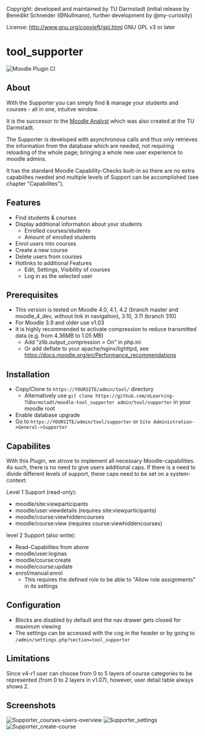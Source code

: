 Copyright: developed and maintained by TU Darmstadt (initial release by Benedikt Schneider (@Nullmann), further development by @my-curiosity)

License: http://www.gnu.org/copyleft/gpl.html GNU GPL v3 or later

# tool_supporter
![Moodle Plugin CI](https://github.com/eLearning-TUDarmstadt/moodle-tool_supporter/actions/workflows/moodle-ci.yml/badge.svg?branch=master)

## About
With the Supporter you can simply find & manage your students and courses - all in one, intuitve window.

It is the successor to the [Moodle Analyst](https://moodle.org/plugins/report_moodleanalyst) which was also created at the TU Darmstadt.

The Supporter is developed with asynchronous calls and thus only retrieves the information from the database which are needed, not requiring reloading of the whole page; bringing a whole new user experience to moodle admins.

It has the standard Moodle Capability-Checks built-in so there are no extra capabilites needed and multiple levels of Support can be accomplished (see chapter "Capabilites").

## Features
* Find students & courses
* Display additional information about your students
  * Enrolled courses/students
  * Amount of enrolled students
* Enrol users into courses
* Create a new course
* Delete users from courses
* Hotlinks to additional Features
  * Edit, Settings, Visibility of courses
  * Log in as the selected user

## Prerequisites
* This version is tested on Moodle 4.0, 4.1, 4.2 (branch master and moodle_4_dev, without link in navigation), 3.10, 3.11 (branch 310)
* For Moodle 3.9 and older use v1.03
* It is highly recommended to activate compression to reduce transmitted data (e.g. from 4.36MB to 1.05 MB)
  * Add "zlib.output_compression = On" in php.ini
  * Or add deflate to your apache/nginx/lighttpd, see https://docs.moodle.org/en/Performance_recommendations

## Installation
* Copy/Clone to `https://YOURSITE/admin/tool/` directory
  * Alternatively use `git clone https://github.com/eLearning-TUDarmstadt/moodle-tool_supporter admin/tool/supporter` in your moodle root
* Enable database upgrade
* Go to `https://YOURSITE/admin/tool/supporter` or `Site Administration->General->Supporter`

## Capabilites
With this Plugin, we strove to implement all necessary Moodle-capabilities. As such, there is no need to give users additional caps. 
If there is a need to divide different levels of support, these caps need to be set on a system-context:

Level 1 Support (read-only): 
- moodle/site:viewparticipants
- moodle/user:viewdetails (requires site:viewparticipants)
- moodle/course:viewhiddencourses
- moodle/course:view (requires course:viewhiddencourses)
		
level 2 Support (also write):
- Read-Capabilites from above
- moodle/user:loginas		
- moodle/course:create	
- moodle/course:update
- enrol/manual:enrol
  * This requires the defined role to be able to "Allow role assignments" in its settings

## Configuration
* Blocks are disabled by default and the nav drawer gets closed for maximum viewing 
* The settings can be accessed with the cog in the header or by going to `/admin/settings.php?section=tool_supporter`

## Limitations
Since v4-r1 user can choose from 0 to 5 layers of course categories to be represented (from 0 to 2 layers in v1.07), however, user detail table always shows 2.

## Screenshots
![Supporter_courses-users-overview](https://github.com/eLearning-TUDarmstadt/moodle-tool_supporter/assets/1639438/b71ce44b-cbb6-46d3-a466-aa53839e4e44)
![Supporter_settings](https://github.com/eLearning-TUDarmstadt/moodle-tool_supporter/assets/1639438/2f6d85fe-a71b-4ece-bc5d-e8310016371f)
![Supporter_create-course](https://github.com/eLearning-TUDarmstadt/moodle-tool_supporter/assets/1639438/d0c14d13-5155-41a4-be45-e80135ec7375)
